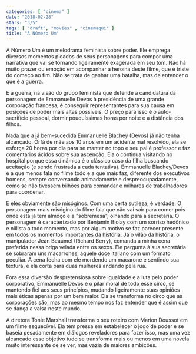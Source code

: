 ```yaml
---
categories: [ "cinema" ]
date: "2018-02-28"
stars: "3/5"
tags: [ "draft", "movies" , "cinemaqui" ]
title: "A Número Um"
---
```

A Número Um é um melodrama feminista sobre poder. Ele emprega diversos momentos picados de seus personagens para compor uma narrativa que vai se tornando ligeiramente exagerada em seu tom. Não há muito prazer ou emoção em acompanhar a heroína deste filme, que é triste do começo ao fim. Não se trata de ganhar uma batalha, mas de entender o que é a guerra.

E a guerra, na visão do grupo feminista que defende a candidatura da personagem de Emmanuelle Devos à presidência de uma grande corporação francesa, é conseguir representantes para sua causa em posições de poder mais altas possíveis. O preço para isso é o auto-sacrifício pessoal, dormir pouquíssimas horas por noite e a distância dos filhos.

Nada que a já bem-sucedida Emmanuelle Blachey (Devos) já não tenha alcançado. Órfã de mãe aos 10 anos em um acidente mal resolvido, ela se esforça 20 horas por dia para se manter no topo e seu pai é professor e faz comentários ácidos sobre sua ascenção. Ela o continua visitando no hospital porque essa dinâmica é o clássico caso da filha buscando aceitação (e sendo frustrada a cada tentativa). Emmanuelle Blachey/Devos é a que menos fala no filme todo e a que mais faz, diferente dos executivos homens, sempre conversando animadamente e despreocupadamente, como se não tivessem bilhões para comandar e milhares de trabalhadores para coordenar.

E eles obviamente são misóginos. Com uma certa sutileza, é verdade. O personagem mais misógino do filme fala que não vai sair para comer pois onde está já tem almoço e a "sobremesa", olhando para a secretária. O personagem é caracterizado por Benjamin Biolay com um sorriso hedônico e niilista a todo momento, mas por algum motivo se faz parecer presente em todos os momentos importantes da história. Já o vilão da história, o manipulador Jean Beaumel (Richard Berry), comanda a minha cena preferida nessa briga velada entre os sexos. Ele pergunta à sua secretária se sobraram uns macarrones, aquele doce italiano com um formato peculiar. A cena fecha com ele mordendo um macarone e sentindo sua textura, e ela corta para duas mulheres andando pela rua.

Fora essa diversão despretensiosa sobre igualdade e a luta pelo poder corporativo, Emmanuelle Devos é o pilar moral de todo esse circo, se mantendo fiel aos seus princípios, mudando ligeiramente suas opiniões mais éticas apenas por um bem maior. Ela se transforma no circo que as corporações são, mas ao mesmo tempo nos faz entender que é assim que se dança a valsa neste mundo.

A diretora Tonie Marshall transforma o seu roteiro com Marion Doussot em um filme esquecível. Ela tem pressa em estabelecer o jogo de poder e se baseia pesadamente em diálogos reveladores para fazer isso, mas uma vez alcançado esse objetivo tudo se transforma mais ou menos em uma novela muito interessante de se ver, mas vazia de maiores ambições.
